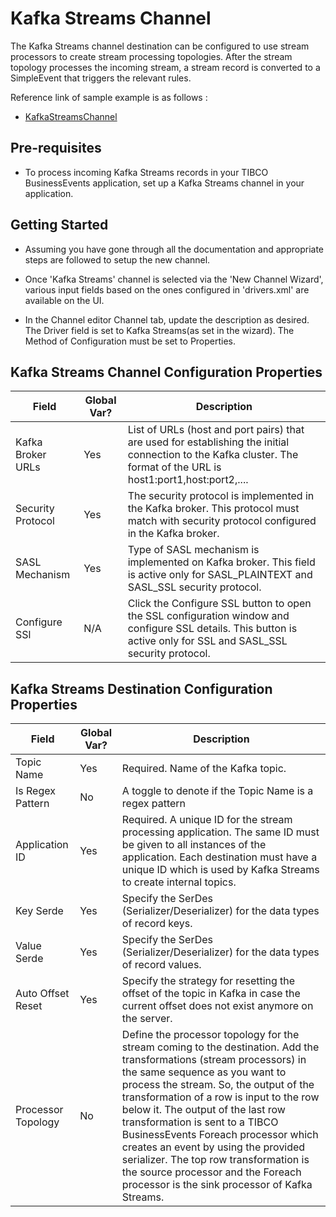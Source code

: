 # Kafka Streams Channel

The Kafka Streams channel destination can be configured to use stream processors to create stream processing topologies. After the stream topology processes the incoming stream, a stream record is converted to a
SimpleEvent that triggers the relevant rules.

Reference link of sample example is as follows :

* [KafkaStreamsChannel](https://github.com/tibco/be-samples/tree/main/KafkaStreamsChannel)

## Pre-requisites

* To process incoming Kafka Streams records in your TIBCO BusinessEvents application, set up a Kafka Streams channel in your application.

## Getting Started

* Assuming you have gone through all the documentation and appropriate steps are followed to setup the new channel.

* Once 'Kafka Streams' channel is selected via the 'New Channel Wizard', various input fields based on the ones configured in 'drivers.xml' are available on the UI.

* In the Channel editor Channel tab, update the description as desired. The Driver field is set to Kafka Streams(as set in the wizard). The Method of Configuration must be set to Properties.
  
## Kafka Streams Channel Configuration Properties

| Field | Global Var? | Description |
|---|---|---|
Kafka Broker URLs|Yes|List of URLs (host and port pairs) that are used for establishing the initial connection to the Kafka cluster. The format of the URL is host1:port1,host:port2,....
Security Protocol|Yes|The security protocol is implemented in the Kafka broker. This protocol must match with security protocol configured in the Kafka broker.
SASL Mechanism|Yes|Type of SASL mechanism is implemented on Kafka broker. This field is active only for SASL_PLAINTEXT and SASL_SSL security protocol.
Configure SSl|N/A|Click the Configure SSL button to open the SSL configuration window and configure SSL details. This button is active only for SSL and SASL_SSL security protocol.

## Kafka Streams Destination Configuration Properties

| Field | Global Var? | Description |
|---|---|---|
Topic Name|Yes|Required. Name of the Kafka topic.
Is Regex Pattern|No|A toggle to denote if the Topic Name is a regex pattern
Application ID|Yes|Required. A unique ID for the stream processing application. The same ID must be given to all instances of the application. Each destination must have a unique ID which is used by Kafka Streams to create internal topics.
Key Serde|Yes|Specify the SerDes (Serializer/Deserializer) for the data types of record keys.
Value Serde|Yes|Specify the SerDes (Serializer/Deserializer) for the data types of record	values.
Auto Offset Reset|Yes|Specify the strategy for resetting the offset of the topic in Kafka in case the	current offset does not exist anymore on the server.
Processor Topology|No|Define the processor topology for the stream coming to the destination.	Add the transformations (stream processors) in the same sequence as you	want to process the stream. So, the output of the transformation of a row is input to the row below it. The output of the last row transformation is sent	to a TIBCO BusinessEvents Foreach processor which creates an event by using the provided serializer. The top row transformation is the source processor and the Foreach processor is the sink processor of Kafka Streams.
